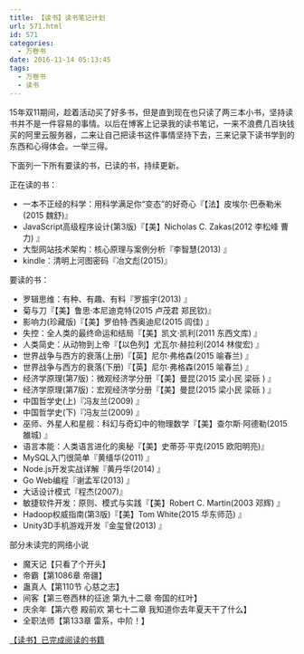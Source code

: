 ```yaml
---
title: 【读书】读书笔记计划
url: 571.html
id: 571
categories:
  - 万卷书
date: 2016-11-14 05:13:45
tags:
  - 万卷书
  - 读书
---
```


15年双11期间，趁着活动买了好多书，但是直到现在也只读了两三本小书，坚持读书并不是一件容易的事情。以后在博客上记录我的读书笔记，一来不浪费几百块钱买的阿里云服务器，二来让自己把读书这件事情坚持下去，三来记录下读书学到的东西和心得体会。一举三得。
<!-- more -->
下面列一下所有要读的书，已读的书，持续更新。

正在读的书：

*   一本不正经的科学：用科学满足你“变态”的好奇心『【法】皮埃尔·巴泰勒米(2015 魏舒)』
*   JavaScript高级程序设计(第3版)『【美】Nicholas C. Zakas(2012 李松峰 曹力) 』
*   大型网站技术架构：核心原理与案例分析『李智慧(2013) 』
*   kindle：清明上河图密码『冶文彪(2015)』

要读的书：

*   罗辑思维：有种、有趣、有料『罗振宇(2013) 』
*   菊与刀『【美】鲁思·本尼迪克特(2015 卢茂君 郑民钦)』
*   影响力(珍藏版)『【美】罗伯特·西奥迪尼(2015 闾佳) 』
*   失控：全人类的最终命运和结局『【美】凯文·凯利(2011 东西文库) 』
*   人类简史：从动物到上帝『【以色列】尤瓦尔·赫拉利(2014 林俊宏) 』
*   世界战争与西方的衰落(上册)『【英】尼尔·弗格森(2015 喻春兰) 』
*   世界战争与西方的衰落(下册)『【英】尼尔·弗格森(2015 喻春兰) 』
*   经济学原理(第7版)：微观经济学分册『【美】曼昆(2015 梁小民 梁砾 ) 』
*   经济学原理(第7版)：宏观经济学分册『【美】曼昆(2015 梁小民 梁砾 ) 』
*   中国哲学史(上)『冯友兰(2009) 』
*   中国哲学史(下)『冯友兰(2009) 』
*   巫师、外星人和星舰：科幻与奇幻中的物理数学『【美】查尔斯·阿德勒(2015 雒城) 』
*   语言本能：人类语言进化的奥秘『【美】史蒂芬·平克(2015 欧阳明亮)』
*   MySQL入门很简单『黄缙华(2011) 』
*   Node.js开发实战详解『黄丹华(2014) 』
*   Go Web编程『谢孟军(2013) 』
*   大话设计模式『程杰(2007)』
*   敏捷软件开发：原则、模式与实践『【美】Robert C. Martin(2003 邓辉) 』
*   Hadoop权威指南(第3版)『【美】Tom White(2015 华东师范) 』
*   Unity3D手机游戏开发『金玺曾(2013) 』

部分未读完的网络小说

*   魔天记【只看了个开头】
*   帝霸【第1086章 帝疆】
*   蛊真人【第110节 心慈之志】
*   间客【第三卷西林的征途 第九十二章 帝国的红叶】
*   庆余年【第六卷 殿前欢 第七十二章 我知道你去年夏天干了什么】
*   全职法师【第133章 雷系，中阶！】


[【读书】已完成阅读的书籍](https://blog.sixlab.cn/archives/667/)
